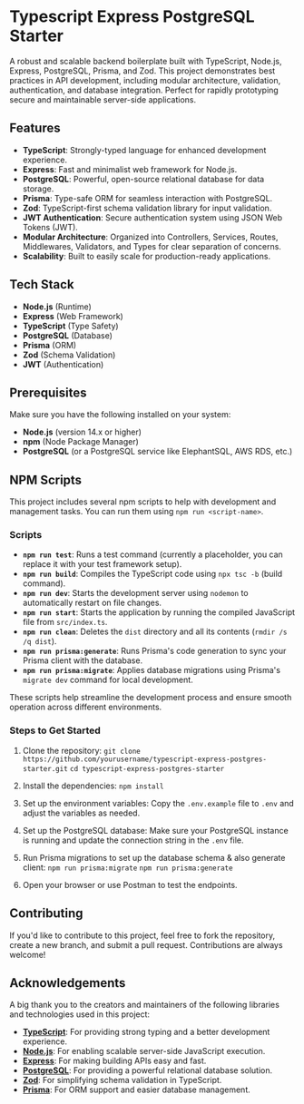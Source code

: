 
# Typescript Express PostgreSQL Starter

A robust and scalable backend boilerplate built with TypeScript, Node.js, Express, PostgreSQL, Prisma, and Zod. This project demonstrates best practices in API development, including modular architecture, validation, authentication, and database integration. Perfect for rapidly prototyping secure and maintainable server-side applications.

## Features

- **TypeScript**: Strongly-typed language for enhanced development experience.
- **Express**: Fast and minimalist web framework for Node.js.
- **PostgreSQL**: Powerful, open-source relational database for data storage.
- **Prisma**: Type-safe ORM for seamless interaction with PostgreSQL.
- **Zod**: TypeScript-first schema validation library for input validation.
- **JWT Authentication**: Secure authentication system using JSON Web Tokens (JWT).
- **Modular Architecture**: Organized into Controllers, Services, Routes, Middlewares, Validators, and Types for clear separation of concerns.
- **Scalability**: Built to easily scale for production-ready applications.
  
## Tech Stack

- **Node.js** (Runtime)
- **Express** (Web Framework)
- **TypeScript** (Type Safety)
- **PostgreSQL** (Database)
- **Prisma** (ORM)
- **Zod** (Schema Validation)
- **JWT** (Authentication)

## Prerequisites 

Make sure you have the following installed on your system: 
- **Node.js** (version 14.x or higher) 
- **npm** (Node Package Manager) 
- **PostgreSQL** (or a PostgreSQL service like ElephantSQL, AWS RDS, etc.) 

## NPM Scripts

This project includes several npm scripts to help with development and management tasks. You can run them using `npm run <script-name>`.

### Scripts

- **`npm run test`**: Runs a test command (currently a placeholder, you can replace it with your test framework setup).
- **`npm run build`**: Compiles the TypeScript code using `npx tsc -b` (build command).
- **`npm run dev`**: Starts the development server using `nodemon` to automatically restart on file changes.
- **`npm run start`**: Starts the application by running the compiled JavaScript file from `src/index.ts`.
- **`npm run clean`**: Deletes the `dist` directory and all its contents (`rmdir /s /q dist`).
- **`npm run prisma:generate`**: Runs Prisma's code generation to sync your Prisma client with the database.
- **`npm run prisma:migrate`**: Applies database migrations using Prisma's `migrate dev` command for local development.

These scripts help streamline the development process and ensure smooth operation across different environments.


### Steps to Get Started 

1. Clone the repository: 
`git clone https://github.com/yourusername/typescript-express-postgres-starter.git` 
`cd typescript-express-postgres-starter`

2. Install the dependencies:
`npm install`

3. Set up the environment variables: 
	Copy the `.env.example` file to `.env` and adjust the variables as needed.

4. Set up the PostgreSQL database: 
	Make sure your PostgreSQL instance is running and update the connection string in the `.env` file.

5. Run Prisma migrations to set up the database schema & also generate client:
`npm run prisma:migrate`
`npm run prisma:generate`

6. Open your browser or use Postman to test the endpoints.

## Contributing

If you'd like to contribute to this project, feel free to fork the repository, create a new branch, and submit a pull request. Contributions are always welcome!



## Acknowledgements

A big thank you to the creators and maintainers of the following libraries and technologies used in this project:

- **[TypeScript](https://www.typescriptlang.org/)**: For providing strong typing and a better development experience.
- **[Node.js](https://nodejs.org/)**: For enabling scalable server-side JavaScript execution.
- **[Express](https://expressjs.com/)**: For making building APIs easy and fast.
- **[PostgreSQL](https://www.postgresql.org/)**: For providing a powerful relational database solution.
- **[Zod](https://github.com/colinhacks/zod)**: For simplifying schema validation in TypeScript.
- **[Prisma](https://www.prisma.io/)**: For ORM support and easier database management.

